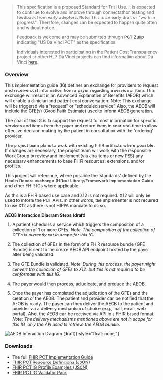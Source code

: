 <blockquote class="stu-note">
<p>
This specification is a proposed Standard for Trial Use. It is expected to continue to evolve and improve through connectathon testing and feedback from early adopters. 
Note: This is an early draft or "work in progress". Therefore, changes can be expected to happen quite often and without notice. 
</p>
<p>
Feedback is welcome and may be submitted through <a href="https://chat.fhir.org/#narrow/stream/301151-Da-Vinci.20PCT">PCT Zulip</a> indicating "US Da Vinci PCT" as the specification.
</p>
<p>
Individuals interested in participating in the Patient Cost Transparency project or other HL7 Da Vinci projects can find information about Da Vinci <a href="http://www.hl7.org/about/davinci">here</a>.
</p>
</blockquote>

### Overview
This implementation guide (IG) defines an exchange for providers to request and receive cost information from a payer regarding a service or item. This exchange will result in an Advanced Explanation of Benefits (AEOB) which will enable a clinician and patient cost conversation. Note: This exchange will be triggered via a “request” or “scheduled service”. Also, the AEOB will include the GFE(s) (Good Faith Estimate) used to inform AEOB generation.

The goal of this IG is to support the request for cost information for specific services and items from the payer and return them in near real-time to allow effective decision making by the patient in consultation with the 'ordering' provider.

The project team plans to work with existing FHIR artifacts where possible. If changes are necessary, the project team will work with the responsible Work Group to review and implement (via Jira items or new PSS) any necessary enhancements to base FHIR resources, extensions, and/or profiles.

This project will reference, where possible the 'standards' defined by the Health Record exchange (HRex) Library/Framework Implementation Guide and other FHIR IGs where applicable.

As this is a FHIR based use case and X12 is not required. X12 will only be used to inform the PCT APIs. In other words, the implementer is not required to use X12 as there is not HIPPA mandate to do so.

**AEOB Interaction Diagram Steps (draft)**

1.  A patient schedules a service which triggers the composition of a collection of 1 or more GFEs. <em>Note: The composition of the collection of GFEs is currently not in scope for this IG. </em>

2.  The collection of GFEs in the form of a FHIR resource bundle (GFE Bundle) is sent to the create AEOB API endpoint hosted by the payer after being validated.

3.  The GFE Bundle is validated. <em>Note: During this process, the payer might convert the collection of GFEs to X12, but this is not required to be conformant with this IG.</em> 

4.  The payer would then process, adjudicate, and produce the AEOB. 

5.  Once the payer has completed the adjudication of the GFEs and the creation of the AEOB. The patient and provider can be notified that the AEOB is ready. The payer can then deliver the AEOB to the patient and provider via a delivery mechanism of choice (e.g., mail, email, web portal). Also, the AEOB can be received via API in a FHIR based format. <em>Note: The delivery mechanisms mentioned above are not in scope for this IG, only the API used to retrieve the AEOB bundle.</em>      

![AEOB Interaction Diagram (draft)](AEOB-interaction.png){:style="float: none;"}

### Downloads
* The full [FHIR PCT Implementation Guide](full-ig.zip)
* [FHIR PCT Resource Definitions (JSON)](definitions.json.zip)
* [FHIR PCT IG Profile Examples (JSON)](examples.json.zip)
* [FHIR PCT IG Validator Pack](validator-hl7.fhir.us.davinci-pct.pack)
